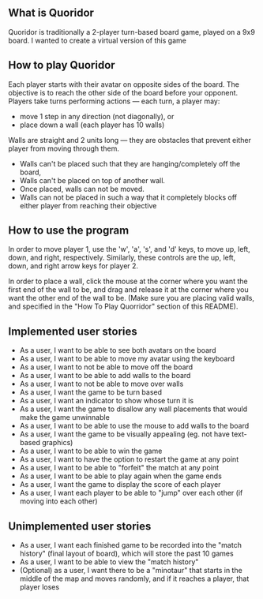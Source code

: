 ## What is Quoridor

Quoridor is traditionally a 2-player turn-based board game, played on a 9x9 board.
 I wanted to create a virtual version of this game 

## How to play Quoridor

Each player starts with their avatar on opposite sides of the board.
 The objective is to reach the other side of the board before your opponent.
 Players take turns performing actions — each turn, a player may:
- move 1 step in any direction (not diagonally), or
- place down a wall (each player has 10 walls)

Walls are straight and 2 units long — they are obstacles that prevent either player from moving through them.
 * Walls can't be placed such that they are hanging/completely off the board,
 * Walls can't be placed on top of another wall.
 * Once placed, walls can not be moved.
 * Walls can not be placed in such a way that it completely blocks off either player from reaching their objective

## How to use the program

In order to move player 1, use the 'w', 'a', 's', and 'd' keys, to move up, left, down, and right, respectively.
Similarly, these controls are the up, left, down, and right arrow keys for player 2.

In order to place a wall, click the mouse at the corner where
you want the first end of the wall to be, and drag and release it at the corner where you want the other end of the wall
to be. (Make sure you are placing valid walls, and specified in the "How To Play Quorridor" section of this README).

## Implemented user stories
- As a user, I want to be able to see both avatars on the board
- As a user, I want to be able to move my avatar using the keyboard
- As a user, I want to not be able to move off the board
- As a user, I want to be able to add walls to the board
- As a user, I want to not be able to move over walls
- As a user, I want the game to be turn based
- As a user, I want an indicator to show whose turn it is
- As a user, I want the game to disallow any wall placements that would make the game unwinnable
- As a user, I want to be able to use the mouse to add walls to the board
- As a user, I want the game to be visually appealing (eg. not have text-based graphics)
- As a user, I want to be able to win the game
- As a user, I want to have the option to restart the game at any point
- As a user, I want to be able to "forfeit" the match at any point
- As a user, I want to be able to play again when the game ends
- As a user, I want the game to display the score of each player
- As a user, I want each player to be able to "jump" over each other (if moving into each other)

## Unimplemented user stories
- As a user, I want each finished game to be recorded into the "match history" (final layout of board),
which will store the past 10 games
- As a user, I want to be able to view the "match history"
- (Optional) as a user, I want there to be a "minotaur" that starts in the middle of the map and moves randomly, and
if it reaches a player, that player loses